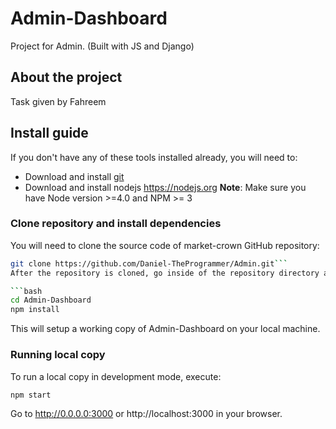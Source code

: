 # Admin-Dashboard
Project for Admin. (Built with JS and Django)

## About the project
Task given by Fahreem

## Install guide

If you don't have any of these tools installed already, you will need to:
* Download and install [git](https://git-scm.com/)
* Download and install nodejs https://nodejs.org
**Note**: Make sure you have Node version >=4.0 and NPM >= 3

### Clone repository and install dependencies
You will need to clone the source code of market-crown GitHub repository:

```bash
git clone https://github.com/Daniel-TheProgrammer/Admin.git```
After the repository is cloned, go inside of the repository directory and install dependencies:

```bash
cd Admin-Dashboard
npm install
```
This will setup a working copy of Admin-Dashboard on your local machine.

### Running local copy
To run a local copy in development mode, execute:

```bash
npm start
```

Go to http://0.0.0.0:3000 or http://localhost:3000 in your browser.
